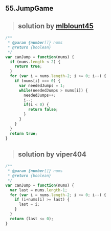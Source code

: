 ## 55.JumpGame
> ## solution by [mlblount45](https://discuss.leetcode.com/topic/36578/java-98-percentile-solution)

```javascript
/**
 * @param {number[]} nums
 * @return {boolean}
 */
var canJump = function(nums) {
  if (nums.length < 2) {
    return true;
  }
  for (var i = nums.length-2; i >= 0; i--) {
    if (nums[i] === 0) {
      var neededJumps = 1;
      while(neededJumps > nums[i]) {
        neededJumps++;
        i--;
        if(i < 0) {
          return false;
        }
      }
    }
  }
  return true;
}
```
> ## solution by viper404

```javascript
/**
 * @param {number[]} nums
 * @return {boolean}
 */
var canJump = function(nums) {
  var last = nums.length-1;
  for (var i = nums.length-2; i >= 0; i--) {
    if (i+nums[i] >= last) {
      last = i;
    }
  }
  return (last <= 0);
}
```
